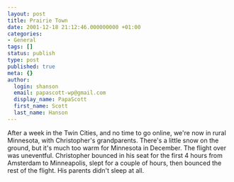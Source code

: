 ```yaml
---
layout: post
title: Prairie Town
date: 2001-12-18 21:12:46.000000000 +01:00
categories:
- General
tags: []
status: publish
type: post
published: true
meta: {}
author:
  login: shanson
  email: papascott-wp@gmail.com
  display_name: PapaScott
  first_name: Scott
  last_name: Hanson
---
```

<p>After a week in the Twin Cities, and no time to go online, we're now in rural Minnesota, with Christopher's grandparents. There's a little snow on the ground, but it's much too warm for Minnesota in December. The flight over was uneventful. Christopher bounced in his seat for the first 4 hours from Amsterdam to Minneapolis, slept for a couple of hours, then bounced the rest of the flight. His parents didn't sleep at all.</p>
